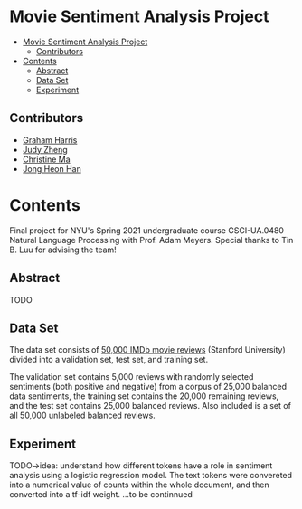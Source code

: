 # Movie Sentiment Analysis Project

- [Movie Sentiment Analysis Project](#movie-sentiment-analysis-project)
  - [Contributors](#contributors)
- [Contents](#contents)
  - [Abstract](#abstract)
  - [Data Set](#data-set)
  - [Experiment](#experiment)

## Contributors
* [Graham Harris](https://github.com/gwharris)
* [Judy Zheng](https://github.com/IamJudyZ)
* [Christine Ma](https://github.com/christine-ma)
* [Jong Heon Han](https://github.com/hjh527)

# Contents
Final project for NYU's Spring 2021 undergraduate course CSCI-UA.0480 Natural Language Processing with Prof. Adam Meyers. Special thanks to Tin B. Luu for advising the team!

## Abstract
TODO

## Data Set
The data set consists of [50,000 IMDb movie reviews](https://ai.stanford.edu/~amaas/data/sentiment/) (Stanford University) divided into a validation set, test set, and training set. 

The validation set contains 5,000 reviews with randomly selected sentiments (both positive and negative) from a corpus of 25,000 balanced data sentiments, the training set contains the 20,000 remaining reviews, and the test set contains 25,000 balanced reviews. Also included is a set of all 50,000 unlabeled balanced reviews.

## Experiment
TODO->idea: understand how different tokens have a role in sentiment analysis using a logistic regression model. The text tokens were convereted into a numerical value of counts within the whole document, and then converted into a tf-idf weight. ...to be continnued
